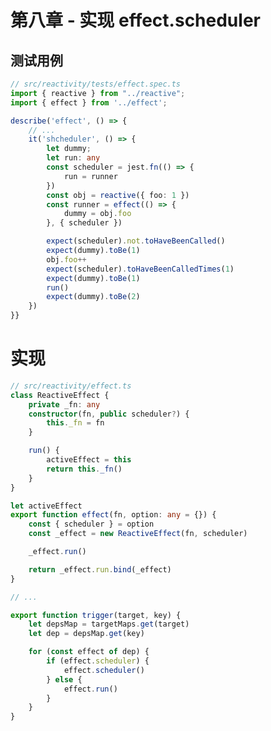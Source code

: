 <!--
 * @Author: Reiner
 * @Date: 2022-06-01 07:55:46
 * @LastEditors: Do not edit
 * @LastEditTime: 2022-06-05 12:39:45
 * @FilePath: \reiner-blog\docs\pages\mini-vue\mini-vue_8.md
 * @Description: 第八章 - 实现 effect.scheduler
-->
# 第八章 - 实现 effect.scheduler

## 测试用例

```typescript
// src/reactivity/tests/effect.spec.ts
import { reactive } from "../reactive";
import { effect } from '../effect';

describe('effect', () => {
    // ...
    it('shcheduler', () => {
        let dummy;
        let run: any
        const scheduler = jest.fn(() => {
            run = runner
        })
        const obj = reactive({ foo: 1 })
        const runner = effect(() => {
            dummy = obj.foo
        }, { scheduler })

        expect(scheduler).not.toHaveBeenCalled()
        expect(dummy).toBe(1)
        obj.foo++
        expect(scheduler).toHaveBeenCalledTimes(1)
        expect(dummy).toBe(1)
        run()
        expect(dummy).toBe(2)
    })
}}
```

# 实现

```typescript {4,15-17,30-36}
// src/reactivity/effect.ts
class ReactiveEffect {
    private _fn: any
    constructor(fn, public scheduler?) {
        this._fn = fn
    }

    run() {
        activeEffect = this
        return this._fn()
    }
}

let activeEffect
export function effect(fn, option: any = {}) {
    const { scheduler } = option
    const _effect = new ReactiveEffect(fn, scheduler)

    _effect.run()

    return _effect.run.bind(_effect)
}

// ...

export function trigger(target, key) {
    let depsMap = targetMaps.get(target)
    let dep = depsMap.get(key)

    for (const effect of dep) {
        if (effect.scheduler) {
            effect.scheduler()
        } else {
            effect.run()
        }
    }
}
```
